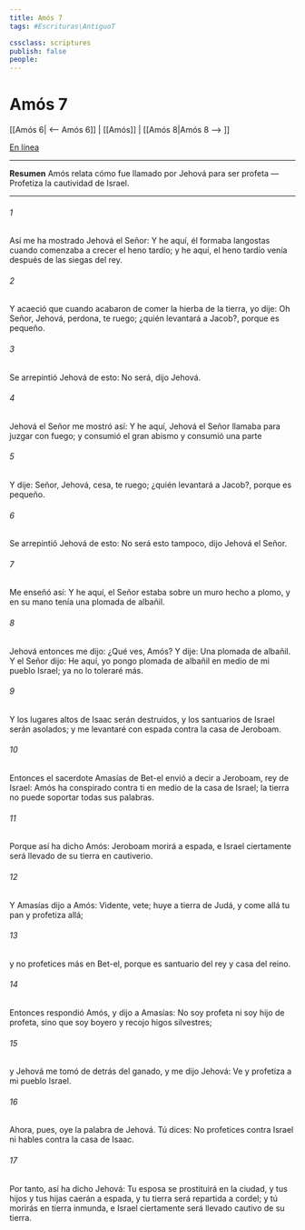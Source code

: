 ```yaml
---
title: Amós 7
tags: #Escrituras\AntiguoT

cssclass: scriptures
publish: false
people:
---
```


# Amós 7
[[Amós 6| <-- Amós 6]] | [[Amós]] | [[Amós 8|Amós 8 --> ]]

[En línea](https://churchofjesuschrist.org/study/scriptures/ot/amos/7?lang=spa)

---
__Resumen__
Amós relata cómo fue llamado por Jehová para ser profeta — Profetiza la cautividad de Israel.

---
###### 1 
Así me ha mostrado Jehová el Señor: Y he aquí, él formaba langostas cuando comenzaba a crecer el heno tardío; y he aquí, el heno tardío venía después de las siegas del rey.

###### 2 
Y acaeció que cuando  acabaron de comer la hierba de la tierra, yo dije: Oh Señor, Jehová, perdona, te ruego; ¿quién levantará a Jacob?, porque es pequeño.

###### 3 
Se arrepintió Jehová de esto: No será, dijo Jehová.

###### 4 
Jehová el Señor me mostró así: Y he aquí, Jehová el Señor llamaba para juzgar con fuego; y consumió el gran abismo y consumió una parte 

###### 5 
Y dije: Señor, Jehová, cesa, te ruego; ¿quién levantará a Jacob?, porque es pequeño.

###### 6 
Se arrepintió Jehová de esto: No será esto tampoco, dijo Jehová el Señor.

###### 7 
Me enseñó así: Y he aquí, el Señor estaba sobre un muro hecho a plomo, y en su mano tenía una plomada de albañil.

###### 8 
Jehová entonces me dijo: ¿Qué ves, Amós? Y dije: Una plomada de albañil. Y el Señor dijo: He aquí, yo pongo plomada de albañil en medio de mi pueblo Israel; ya no lo toleraré más.

###### 9 
Y los lugares altos de Isaac serán destruidos, y los santuarios de Israel serán asolados; y me levantaré con espada contra la casa de Jeroboam.

###### 10 
Entonces el sacerdote Amasías de Bet-el envió a decir a Jeroboam, rey de Israel: Amós ha conspirado contra ti en medio de la casa de Israel; la tierra no puede soportar todas sus palabras.

###### 11 
Porque así ha dicho Amós: Jeroboam morirá a espada, e Israel ciertamente será llevado de su tierra en cautiverio.

###### 12 
Y Amasías dijo a Amós: Vidente, vete; huye a tierra de Judá, y come allá tu pan y profetiza allá;

###### 13 
y no profetices más en Bet-el, porque es santuario del rey y casa del reino.

###### 14 
Entonces respondió Amós, y dijo a Amasías: No soy profeta ni soy hijo de profeta, sino que soy boyero y recojo higos silvestres;

###### 15 
y Jehová me tomó de detrás del ganado, y me dijo Jehová: Ve y profetiza a mi pueblo Israel.

###### 16 
Ahora, pues, oye la palabra de Jehová. Tú dices: No profetices contra Israel ni hables contra la casa de Isaac.

###### 17 
Por tanto, así ha dicho Jehová: Tu esposa se prostituirá en la ciudad, y tus hijos y tus hijas caerán a espada, y tu tierra será repartida a cordel; y tú morirás en tierra inmunda, e Israel ciertamente será llevado cautivo  de su tierra.

